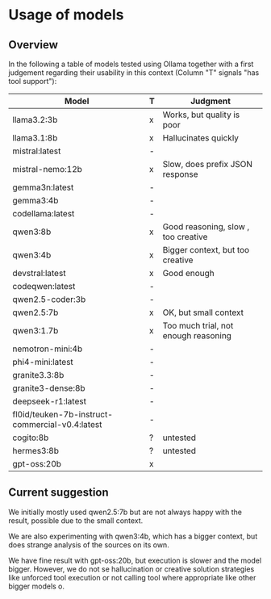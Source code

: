 # Usage of models

## Overview

In the following a table of models tested using Ollama together with a
first judgement regarding their usability in this context (Column "T" signals "has tool support"):

| Model                                           | T | Judgment                             |
|-------------------------------------------------|---|--------------------------------------|
| llama3.2:3b                                     | x | Works, but quality is poor           |
| llama3.1:8b                                     | x | Hallucinates quickly                 |
| mistral:latest                                  | - |                                      |
| mistral-nemo:12b                                | x | Slow, does prefix JSON response      |
| gemma3n:latest                                  | - |                                      |
| gemma3:4b                                       | - |                                      |
| codellama:latest                                | - |                                      |
| qwen3:8b                                        | x | Good reasoning, slow , too creative  |
| qwen3:4b                                        | x | Bigger context, but too creative     |
| devstral:latest                                 | x | Good enough                          |
| codeqwen:latest                                 | - |                                      |
| qwen2.5-coder:3b                                | - |                                      |
| qwen2.5:7b                                      | x | OK, but small context                |
| qwen3:1.7b                                      | x | Too much trial, not enough reasoning |
| nemotron-mini:4b                                | - |                                      |
| phi4-mini:latest                                | - |                                      |
| granite3.3:8b                                   | - |                                      |
| granite3-dense:8b                               | - |                                      |
| deepseek-r1:latest                              | - |                                      |
| fl0id/teuken-7b-instruct-commercial-v0.4:latest | - |                                      |
| cogito:8b                                       | ? | untested                             |
| hermes3:8b                                      | ? | untested                             |
| gpt-oss:20b                                     | x |                                      |

## Current suggestion

We initially mostly used qwen2.5:7b but are not always happy with the result, possible due to the small context.

We are also experimenting with qwen3:4b, which has a bigger context, but does strange analysis of the sources on its own.

We have fine result with gpt-oss:20b, but execution is slower and the model bigger.
However, we do not se hallucination or creative solution strategies like unforced tool execution or not calling tool where appropriate like other bigger models o.